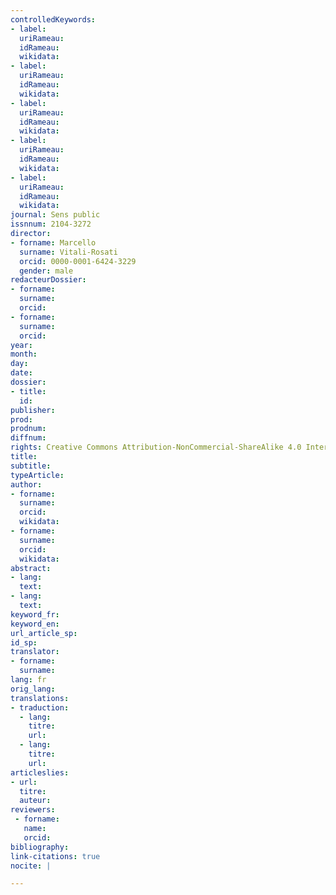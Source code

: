 ```yaml
---
controlledKeywords:
- label:
  uriRameau:
  idRameau:
  wikidata:
- label:
  uriRameau:
  idRameau:
  wikidata:
- label:
  uriRameau:
  idRameau:
  wikidata:
- label:
  uriRameau:
  idRameau:
  wikidata:
- label:
  uriRameau:
  idRameau:
  wikidata:
journal: Sens public
issnnum: 2104-3272
director:
- forname: Marcello
  surname: Vitali-Rosati
  orcid: 0000-0001-6424-3229
  gender: male
redacteurDossier:
- forname:
  surname:
  orcid:
- forname:
  surname:
  orcid:
year:
month:
day:
date:
dossier:
- title:
  id:
publisher:
prod:
prodnum:
diffnum:
rights: Creative Commons Attribution-NonCommercial-ShareAlike 4.0 International (CC BY-NC-SA 4.0)
title:
subtitle:
typeArticle:
author:
- forname:
  surname:
  orcid:
  wikidata:
- forname:
  surname:
  orcid:
  wikidata:
abstract:
- lang:
  text:
- lang:
  text:
keyword_fr:
keyword_en:
url_article_sp:
id_sp:
translator:
- forname:
  surname:
lang: fr
orig_lang:
translations:
- traduction:
  - lang:
    titre:
    url:
  - lang:
    titre:
    url:
articleslies:
- url:
  titre:
  auteur:
reviewers:
 - forname:
   name:
   orcid:
bibliography:
link-citations: true
nocite: |

---
```


